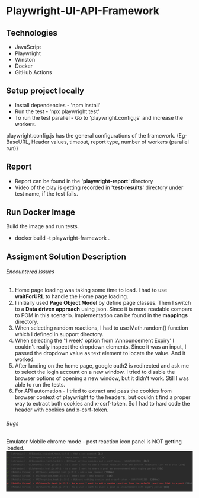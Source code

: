 # Playwright-UI-API-Framework

## Technologies
* JavaScript
* Playwright
* Winston
* Docker
* GitHub Actions

## Setup project locally
* Install dependencies - 'npm install'
* Run the test - 'npx playwright test'
* To run the test parallel - Go to 'playwright.config.js' and increase the workers.

playwright.config.js has the general configurations of the framework. (Eg- BaseURL, Header values, timeout, report type, number of workers (parallel run))

## Report
* Report can be found in the '**playwright-report**' directory
* Video of the play is getting recorded in '**test-results**' directory under test name, if the test fails.

## Run Docker Image

Build the image and run tests.
* docker build -t playwright-framework .

## Assigment Solution Description

###### Encountered Issues 
1. Home page loading was taking some time to load. I had to use **waitForURL** to handle the Home page loading.
2. I initially used **Page Object Model** by define page classes. Then I switch to a **Data driven approach** using json. Since it is more readable compare to POM in this scenario.  Implementation can be found in the **mappings** directory.
3. When selecting random reactions, I had to use Math.random() function which I defined in support directory.
4. When selecting the '1 week' option from 'Announcement Expiry' I couldn't really inspect the dropdown elements. Since it was an input, I passed the dropdown value as text element to locate the value. And it worked.
5. After landing on the home page, google oath2 is redirected and ask me to select the login account on a new window. I tried to disable the browser options of opening a new window, but it didn't work. Still I was able to run the tests.
6. For API automation - I tried to extract and pass the cookies from browser context of playwright to the headers, but couldn't find a proper way to extract both cookies and x-csrf-token. So I had to hard code the header with cookies and x-csrf-token. 

###### Bugs
Emulator Mobile chrome mode - post reaction icon panel is NOT getting loaded.
![img.png](readme-screenshots/img.png)

